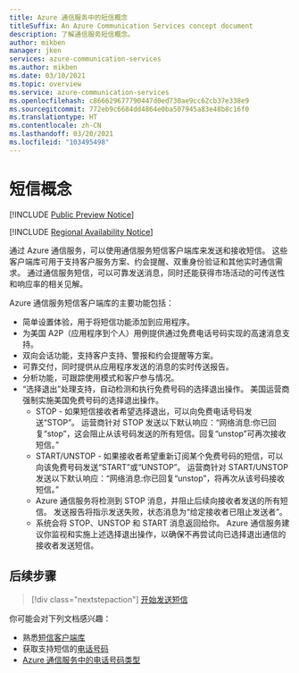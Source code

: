 ```yaml
---
title: Azure 通信服务中的短信概念
titleSuffix: An Azure Communication Services concept document
description: 了解通信服务短信概念。
author: mikben
manager: jken
services: azure-communication-services
ms.author: mikben
ms.date: 03/10/2021
ms.topic: overview
ms.service: azure-communication-services
ms.openlocfilehash: c866629677790447d0ed730ae9cc62cb37e338e9
ms.sourcegitcommit: 772eb9c6684dd4864e0ba507945a83e48b8c16f0
ms.translationtype: HT
ms.contentlocale: zh-CN
ms.lasthandoff: 03/20/2021
ms.locfileid: "103495498"
---
```

# <a name="sms-concepts"></a>短信概念

[!INCLUDE [Public Preview Notice](../../includes/public-preview-include.md)]


[!INCLUDE [Regional Availability Notice](../../includes/regional-availability-include.md)]

通过 Azure 通信服务，可以使用通信服务短信客户端库来发送和接收短信。 这些客户端库可用于支持客户服务方案、约会提醒、双重身份验证和其他实时通信需求。 通过通信服务短信，可以可靠发送消息，同时还能获得市场活动的可传送性和响应率的相关见解。

Azure 通信服务短信客户端库的主要功能包括：

-  简单设置体验，用于将短信功能添加到应用程序。
- 为美国 A2P（应用程序到个人）用例提供通过免费电话号码实现的高速消息支持。
- 双向会话功能，支持客户支持、警报和约会提醒等方案。
- 可靠交付，同时提供从应用程序发送的消息的实时传送报告。
- 分析功能，可跟踪使用模式和客户参与情况。
- “选择退出”处理支持，自动检测和执行免费号码的选择退出操作。 美国运营商强制实施美国免费号码的选择退出操作。
  - STOP - 如果短信接收者希望选择退出，可以向免费电话号码发送“STOP”。 运营商针对 STOP 发送以下默认响应：“网络消息:你已回复“stop”，这会阻止从该号码发送的所有短信。回复“unstop”可再次接收短信。”
  - START/UNSTOP - 如果接收者希望重新订阅某个免费号码的短信，可以向该免费号码发送“START”或“UNSTOP”。 运营商针对 START/UNSTOP 发送以下默认响应：“网络消息:你已回复“unstop”，将再次从该号码接收短信。”
  - Azure 通信服务将检测到 STOP 消息，并阻止后续向接收者发送的所有短信。 发送报告将指示发送失败，状态消息为“给定接收者已阻止发送者”。
  - 系统会将 STOP、UNSTOP 和 START 消息返回给你。 Azure 通信服务建议你监视和实施上述选择退出操作，以确保不再尝试向已选择退出通信的接收者发送短信。


## <a name="next-steps"></a>后续步骤

> [!div class="nextstepaction"]
> [开始发送短信](../../quickstarts/telephony-sms/send.md)

你可能会对下列文档感兴趣：

- 熟悉[短信客户端库](../telephony-sms/sdk-features.md)
- 获取支持短信的[电话号码](../../quickstarts/telephony-sms/get-phone-number.md)
- [Azure 通信服务中的电话号码类型](../telephony-sms/plan-solution.md)

